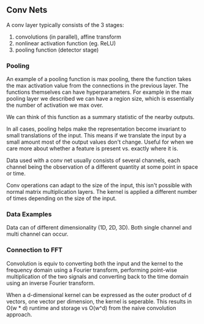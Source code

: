 Conv Nets
---------

A conv layer typically consists of the 3 stages:

  1. convolutions (in parallel), affine transform
  2. nonlinear activation function (eg. ReLU)
  3. pooling function (detector stage)

### Pooling

An example of a pooling function is max pooling, there the function takes
the max activation value from the connections in the previous layer. The
functions themselves can have hyperparameters. For example in the max pooling
layer we described we can have a region size, which is essentially the number
of activation we max over.

We can think of this function as a summary statistic of the nearby outputs.

In all cases, pooling helps make the representation become invariant to small
translations of the input. This means if we translate the input by a small
amount most of the output values don't change. Useful for when we care more about
whether a feature is present vs. exactly where it is.

Data used with a conv net usually consists of several channels, each channel being
the observation of a different quantity at some point in space or time.

Conv operations can adapt to the size of the input, this isn't possible with normal
matrix multiplication layers. The kernel is applied a different number of times depending
on the size of the input.

### Data Examples

Data can of different dimensionality (1D, 2D, 3D). Both single channel and multi channel can occur.

### Connection to FFT

Convolution is equiv to converting both the input and the kernel to the frequency domain using
a Fourier transform, performing point-wise multiplication of the two signals and converting back
to the time domain using an inverse Fourier transform.

When a d-dimensional kernel can be expressed as the outer product of d vectors, one vector per dimension, the kernel is seperable. This results in O(w * d) runtime and storage vs O(w^d) from the naive convolution approach.
